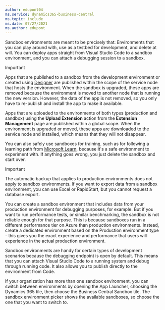```yaml
---
author: edupont04
ms.service: dynamics365-business-central
ms.topic: include
ms.date: 07/27/2021
ms.author: edupont
---
```

Sandbox environments are meant to be precisely that: Environments that you can play around with, use as a testbed for development, and delete at will. You can deploy apps straight from Visual Studio Code to a sandbox environment, and you can attach a debugging session to a sandbox.  

> [!IMPORTANT]
> Apps that are published to a sandbox from the development environment or created using [Designer](../devenv-inclient-designer.md) are published within the scope of the service node that hosts the environment. When the sandbox is upgraded, these apps are removed because the environment is moved to another node that is running the new version. However, the data of the app is not removed, so you only have to re-publish and install the app to make it available.  
>
> Apps that are uploaded to the environments of both types (production and sandbox) using the **Upload Extension** action from the **Extension Management** page are published within a global scope. When the environment is upgraded or moved, these apps are downloaded to the service node and installed, which means that they will not disappear.

You can also safely use sandboxes for training, such as for following a learning path from [Microsoft Learn](/learn/dynamics365/business-central?WT.mc_id=dyn365bc_landingpage-docs), because it's a safe environment to experiment with. If anything goes wrong, you just delete the sandbox and start over.  

> [!IMPORTANT]
> The automatic backup that applies to production environments does not apply to sandbox environments. If you want to export data from a sandbox environment, you can use Excel or RapidStart, but you cannot request a database export.

You can create a sandbox environment that includes data from your production environment for debugging purposes, for example. But if you want to run performance tests, or similar benchmarking, the sandbox is not reliable enough for that purpose. This is because sandboxes run in a different performance tier on Azure than production environments. Instead, create a dedicated environment based on the Production environment type - this gives you the exact experience and performance that users will experience in the actual production environment.  

Sandbox environments are handy for certain types of development scenarios because the debugging endpoint is open by default. This means that you can attach Visual Studio Code to a running system and debug through running code. It also allows you to publish directly to the environment from Code.  

If your organization has more than one sandbox environment, you can switch between environments by opening the App Launcher, choosing the Dynamics 365 tile, then choose the Business Central Sandbox tile. The sandbox environment picker shows the available sandboxes, so choose the one that you want to switch to.
